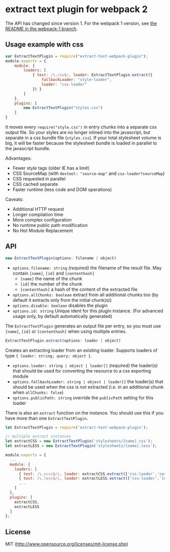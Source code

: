 # extract text plugin for webpack 2

The API has changed since version 1. For the webpack 1 version, see [the README in the webpack-1 branch](https://github.com/webpack/extract-text-webpack-plugin/blob/webpack-1/README.md).

## Usage example with css

``` javascript
var ExtractTextPlugin = require("extract-text-webpack-plugin");
module.exports = {
	module: {
		loaders: [
			{ test: /\.css$/, loader: ExtractTextPlugin.extract({
				fallbackLoader: "style-loader",
				loader: "css-loader"
			}) }
		]
	},
	plugins: [
		new ExtractTextPlugin("styles.css")
	]
}
```

It moves every `require("style.css")` in entry chunks into a separate css output file. So your styles are no longer inlined into the javascript, but separate in a css bundle file (`styles.css`). If your total stylesheet volume is big, it will be faster because the stylesheet bundle is loaded in parallel to the javascript bundle.

Advantages:

* Fewer style tags (older IE has a limit)
* CSS SourceMap (with `devtool: "source-map"` and `css-loader?sourceMap`)
* CSS requested in parallel
* CSS cached separate
* Faster runtime (less code and DOM operations)

Caveats:

* Additional HTTP request
* Longer compilation time
* More complex configuration
* No runtime public path modification
* No Hot Module Replacement

## API

``` javascript
new ExtractTextPlugin(options: filename | object)
```

* `options.filename: string` _(required)_ the filename of the result file. May contain `[name]`, `[id]` and `[contenthash]`
  * `[name]` the name of the chunk
  * `[id]` the number of the chunk
  * `[contenthash]` a hash of the content of the extracted file
* `options.allChunks: boolean` extract from all additional chunks too (by default it extracts only from the initial chunk(s))
* `options.disable: boolean` disables the plugin
* `options.id: string` Unique ident for this plugin instance. (For advanced usage only, by default automatically generated)

The `ExtractTextPlugin` generates an output file per entry, so you must use `[name]`, `[id]` or `[contenthash]` when using multiple entries.

``` javascript
ExtractTextPlugin.extract(options: loader | object)
```

Creates an extracting loader from an existing loader. Supports loaders of type `{ loader: string; query: object }`.

* `options.loader: string | object | loader[]` _(required)_ the loader(s) that should be used for converting the resource to a css exporting module
* `options.fallbackLoader: string | object | loader[]` the loader(s) that should be used when the css is not extracted (i.e. in an additional chunk when `allChunks: false`)
* `options.publicPath: string` override the `publicPath` setting for this loader

There is also an `extract` function on the instance. You should use this if you have more than one `ExtractTextPlugin`.

```javascript
let ExtractTextPlugin = require('extract-text-webpack-plugin');

// multiple extract instances
let extractCSS = new ExtractTextPlugin('stylesheets/[name].css');
let extractLESS = new ExtractTextPlugin('stylesheets/[name].less');

module.exports = {
  ...
  module: {
    loaders: [
      { test: /\.scss$/i, loader: extractCSS.extract(['css-loader','sass-loader']) },
      { test: /\.less$/i, loader: extractLESS.extract(['css-loader','less-loader']) },
      ...
    ]
  },
  plugins: [
    extractCSS,
    extractLESS
  ]
};
```

## License

MIT (http://www.opensource.org/licenses/mit-license.php)
